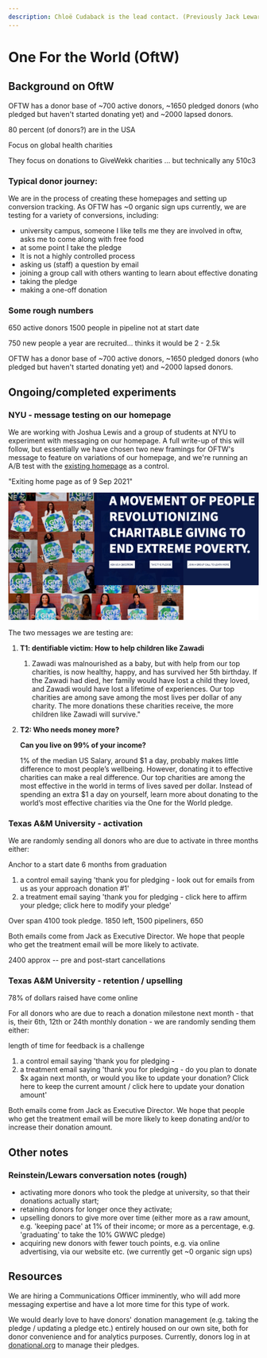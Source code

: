 ```yaml
---
description: Chloë Cudaback is the lead contact. (Previously Jack Lewars)
---
```


# One For the World \(OftW\)

## Background on OftW

OFTW has a donor base of ~700 active donors, ~1650 pledged donors \(who pledged but haven't started donating yet\) and ~2000 lapsed donors.

80 percent \(of donors?\) are in the USA  

Focus on global health charities

They focus  on donations to GiveWekk charities ... but technically any 510c3



### Typical donor journey: 

We are in the process of creating these homepages and setting up conversion tracking. As OFTW has ~0 organic sign ups currently, we are testing for a variety of conversions, including:

* university campus, someone I like tells me they are involved in oftw, asks me to come along with free food
* at some point I take the pledge
* It is not a highly controlled process
* asking us \(staff\) a question by email
* joining a group call with others wanting to learn about effective donating
* taking the pledge
* making a one-off donation 

### Some rough numbers

650 active donors 1500 people in pipeline not at start date 

750 new people a year are recruited... thinks it would be 2 - 2.5k

OFTW has a donor base of ~700 active donors, ~1650 pledged donors \(who pledged but haven't started donating yet\) and ~2000 lapsed donors.

## Ongoing/completed experiments

### NYU - message testing on our homepage

We are working with Joshua Lewis and a group of students at NYU to experiment with messaging on our homepage. A full write-up of this will follow, but essentially we have chosen two new framings for OFTW's message to feature on variations of our homepage, and we're running an A/B test with the [existing homepage](https://www.1fortheworld.org/) as a control. 

"Exiting home page as of  9 Sep 2021"

![](../.gitbook/assets/image%20%288%29.png)

  
  
The two messages we are testing are:

1. **T1: dentifiable victim: How to help children like Zawadi**
   1. Zawadi was malnourished as a baby, but with help from our top charities, is now healthy, happy, and has survived her 5th birthday. If the Zawadi had died, her family would have lost a child they loved, and Zawadi would have lost a lifetime of experiences. Our top charities are among save among the most lives per dollar of any charity. The more donations these charities receive, the more children like Zawadi will survive."
2. **T2: Who needs money more?**

   **Can you live on 99% of your income?**

   1% of the median US Salary, around $1 a day, probably makes little difference to most people’s wellbeing. However, donating it to effective charities can make a real difference. Our top charities are among the most effective in the world in terms of lives saved per dollar. Instead of spending an extra $1 a day on yourself, learn more about donating to the world’s most effective charities via the One for the World pledge.

### 

### Texas A&M University - activation

We are randomly sending all donors who are due to activate in three months either:

Anchor to a start date 6 months from graduation

1. a control email saying 'thank you for pledging - look out for emails from us as your approach donation \#1'
2. a treatment email saying 'thank you for pledging -  click here to affirm your pledge; click here to modify your pledge'

Over span 4100 took pledge. 1850 left, 1500 pipeliners, 650

Both emails come from Jack as Executive Director. We hope that people who get the treatment email will be more likely to activate.

2400 approx -- pre and post-start cancellations

### Texas A&M University - retention  / upselling

78% of dollars raised have come online

For all donors who are due to reach a donation milestone next month - that is, their 6th, 12th or 24th monthly donation - we are randomly sending them either:

length of time for feedback is a challenge

1. a control email saying 'thank you for pledging - 
2. a treatment email saying 'thank you for pledging - do you plan to donate $x again next month, or would you like to update your donation? Click here to keep the current amount / click here to update your donation amount'

Both emails come from Jack as Executive Director. We hope that people who get the treatment email will be more likely to keep donating and/or to increase their donation amount.

## Other notes

### Reinstein/Lewars conversation notes \(rough\)

* activating more donors who took the pledge at university, so that their donations actually start; 
* retaining donors for longer once they activate; 
* upselling donors to give more over time \(either more as a raw amount, e.g. 'keeping pace' at 1% of their income; or more as a percentage, e.g. 'graduating' to take the 10% GWWC pledge\)
* acquiring new donors with fewer touch points, e.g. via online advertising, via our website etc. \(we currently get ~0 organic sign ups\)

## Resources

We are hiring a Communications Officer imminently, who will add more messaging expertise and have a lot more time for this type of work.

We would dearly love to have donors' donation management \(e.g. taking the pledge / updating a pledge etc.\) entirely housed on our own site, both for donor convenience and for analytics purposes. Currently, donors log in at [donational.org](https://donational.org/) to manage their pledges. 

